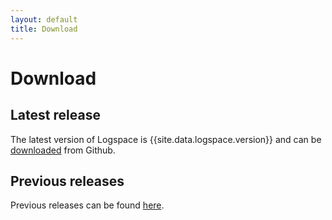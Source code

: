 ```yaml
---
layout: default
title: Download
---
```


# Download

## Latest release
The latest version of Logspace is {{site.data.logspace.version}} and can be [downloaded](https://github.com/Indoqa/logspace/releases/download/logspace-{{site.data.logspace.version}}/logspace-dist-{{site.data.logspace.version}}.zip) from Github.

## Previous releases
Previous releases can be found [here](https://github.com/Indoqa/logspace/releases/).
